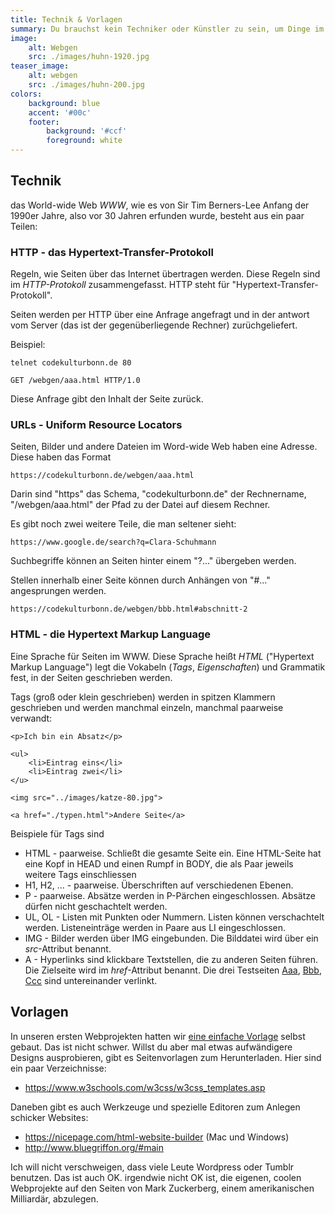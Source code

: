 ```yaml
---
title: Technik & Vorlagen
summary: Du brauchst kein Techniker oder Künstler zu sein, um Dinge im Web zu veröffentlichen.
image:
    alt: Webgen
    src: ./images/huhn-1920.jpg
teaser_image:
    alt: webgen
    src: ./images/huhn-200.jpg
colors:
    background: blue
    accent: '#00c'
    footer:
        background: '#ccf'
        foreground: white
---
```

## Technik

das World-wide Web _WWW_, wie es von Sir Tim Berners-Lee Anfang der 1990er Jahre, also vor 30 Jahren erfunden wurde, besteht aus ein paar Teilen:

### HTTP - das Hypertext-Transfer-Protokoll

Regeln, wie Seiten über das Internet übertragen werden. Diese Regeln sind im _HTTP-Protokoll_ zusammengefasst. HTTP steht für "Hypertext-Transfer-Protokoll".

Seiten werden per HTTP über eine Anfrage angefragt und in der antwort vom Server (das ist der gegenüberliegende Rechner) zurüchgeliefert.

Beispiel:

    telnet codekulturbonn.de 80

    GET /webgen/aaa.html HTTP/1.0

Diese Anfrage gibt den Inhalt der Seite zurück.

### URLs - Uniform Resource Locators

Seiten, Bilder und andere Dateien im Word-wide Web haben eine Adresse. Diese haben das Format

    https://codekulturbonn.de/webgen/aaa.html

Darin sind "https" das Schema, "codekulturbonn.de" der Rechnername, "/webgen/aaa.html" der Pfad zu der Datei auf diesem Rechner.

Es gibt noch zwei weitere Teile, die man seltener sieht:

    https://www.google.de/search?q=Clara-Schuhmann

Suchbegriffe können an Seiten hinter einem "?..." übergeben werden.

Stellen innerhalb einer Seite können durch Anhängen von "#..." angesprungen werden.

    https://codekulturbonn.de/webgen/bbb.html#abschnitt-2

### HTML - die Hypertext Markup Language

Eine Sprache für Seiten im WWW. Diese Sprache heißt _HTML_ ("Hypertext Markup Language") legt die Vokabeln (_Tags_, _Eigenschaften_) und Grammatik fest, in der Seiten geschrieben werden. 

Tags (groß oder klein geschrieben) werden in spitzen Klammern geschrieben und werden manchmal einzeln, manchmal paarweise verwandt:

    <p>Ich bin ein Absatz</p>
    
    <ul>
        <li>Eintrag eins</li>
        <li>Eintrag zwei</li>
    </u>

    <img src="../images/katze-80.jpg">

    <a href="./typen.html">Andere Seite</a>

Beispiele für Tags sind

* HTML - paarweise. Schließt die gesamte Seite ein. Eine HTML-Seite hat eine Kopf in HEAD und einen Rumpf in BODY, die als Paar jeweils weitere Tags einschliessen
* H1, H2, ... - paarweise. Überschriften auf verschiedenen Ebenen.
* P - paarweise. Absätze werden in P-Pärchen eingeschlossen. Absätze dürfen nicht geschachtelt werden.
* UL, OL - Listen mit Punkten oder Nummern. Listen können verschachtelt werden. Listeneinträge werden in Paare aus LI eingeschlossen.
* IMG - Bilder werden über IMG eingebunden. Die Bilddatei wird über ein _src_-Attribut benannt.
* A - Hyperlinks sind klickbare Textstellen, die zu anderen Seiten führen. Die Zielseite wird im _href_-Attribut benannt. Die drei Testseiten [Aaa](./aaa.html), [Bbb](./bbb.html), [Ccc](./ccc.html) sind untereinander verlinkt. 

## Vorlagen

In unseren ersten Webprojekten hatten wir [eine einfache Vorlage](https://github.com/codekulturbonn/webgen/blob/main/templates/article.mustache) selbst gebaut. Das ist nicht schwer. Willst du aber mal etwas aufwändigere Designs ausprobieren, gibt es Seitenvorlagen zum Herunterladen. Hier sind ein paar Verzeichnisse:

* https://www.w3schools.com/w3css/w3css_templates.asp

Daneben gibt es auch Werkzeuge und spezielle Editoren zum Anlegen schicker Websites:

* https://nicepage.com/html-website-builder (Mac und Windows)
* http://www.bluegriffon.org/#main

Ich will nicht verschweigen, dass viele Leute Wordpress oder Tumblr benutzen. Das ist auch OK. irgendwie nicht OK ist, die eigenen, coolen Webprojekte auf den Seiten von Mark Zuckerberg, einem amerikanischen Milliardär, abzulegen.  